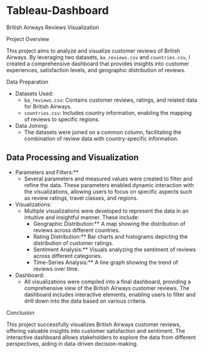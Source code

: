 # Tableau-Dashboard
British Airways Reviews Visualization

Project Overview

This project aims to analyze and visualize customer reviews of British Airways. By leveraging two datasets, `ba_reviews.csv` and `countries.csv`, I created a comprehensive dashboard that provides insights into customer experiences, satisfaction levels, and geographic distribution of reviews.

Data Preparation

- Datasets Used:
    - `ba_reviews.csv`: Contains customer reviews, ratings, and related data for British Airways.
    - `countries.csv`: Includes country information, enabling the mapping of reviews to specific regions.
- Data Joining:
    - The datasets were joined on a common column, facilitating the combination of review data with country-specific information.

## Data Processing and Visualization

- Parameters and Filters:**
    - Several parameters and measured values were created to filter and refine the data. These parameters enabled dynamic interaction with the visualizations, allowing users to focus on specific aspects such as review ratings, travel classes, and regions.
- Visualizations:
    - Multiple visualizations were developed to represent the data in an intuitive and insightful manner. These include:
        - Geographic Distribution:** A map showing the distribution of reviews across different countries.
        - Rating Distribution:** Bar charts and histograms depicting the distribution of customer ratings.
        - Sentiment Analysis:** Visuals analyzing the sentiment of reviews across different categories.
        - Time-Series Analysis:** A line graph showing the trend of reviews over time.
- Dashboard:
    - All visualizations were compiled into a final dashboard, providing a comprehensive view of the British Airways customer reviews. The dashboard includes interactive elements, enabling users to filter and drill down into the data based on various criteria.


 Conclusion

This project successfully visualizes British Airways customer reviews, offering valuable insights into customer satisfaction and sentiment. The interactive dashboard allows stakeholders to explore the data from different perspectives, aiding in data-driven decision-making.

